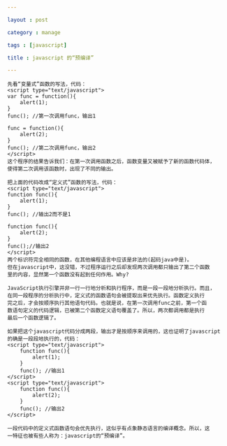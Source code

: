 ```yaml
---

layout : post

category : manage

tags : [javascript]

title : javascript 的“预编译”

---
```


	先看“变量式”函数的写法，代码：
	<script type="text/javascript">
	var func = function(){
		alert(1);
	}
	func(); //第一次调用func，输出1
	
	func = function(){
		alert(2);
	}
	func(); //第二次调用func，输出2
	</script>
	这个程序的结果告诉我们：在第一次调用函数之后，函数变量又被赋予了新的函数代码体，
	使得第二次调用该函数时，出现了不同的输出。
	
	把上面的代码改成“定义式”函数的写法，代码：
	<script type="text/javascript">
	function func(){
		alert(1);
	}
	func(); //输出2而不是1
	
	function func(){
		alert(2);
	}
	func();//输出2
	</script>
	两个标识符完全相同的函数，在其他编程语言中应该是非法的(起码java中是)。
	但在javascript中，这没错，不过程序运行之后却发现两次调用都只输出了第二个函数
	里的内容，显然第一个函数没有起到任何作用。Why?
	
	JavaScript执行引擎并非一行一行地分析和执行程序，而是一段一段地分析执行。而且，
	在同一段程序的分析执行中，定义式的函数语句会被提取出来优先执行。函数定义执行
	完之后，才会按顺序执行其他语句代码。也就是说，在第一次调用func之前，第一个函
	数语句定义的代码逻辑，已被第二个函数定义语句覆盖了。所以，两次都调用都是执行
	最后一个函数逻辑了。
	
	如果把这个javascript代码分成两段，输出才是按顺序来调用的，这也证明了javascript
	的确是一段段地执行的，代码：
	<script type="text/javascript">
		function func(){
			alert(1);
		}
		func(); //输出1
	</script>
	<script type="text/javascript">
		function func(){
			alert(2);
		}
		func(); //输出2
	</script>
	
	一段代码中的定义式函数语句会优先执行，这似乎有点象静态语言的编译概念。所以，这
	一特征也被有些人称为：javascript的“预编译”。